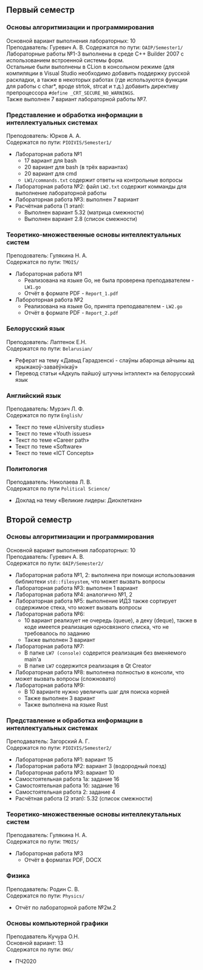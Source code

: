 ## Первый семестр

### Основы алгоритмизации и программирования

Основной вариант выполнения лабораторных: 10<br>
Преподаватель: Гуревич А. В.
Содержатся по пути: ```OAIP/Semester1/```<br>
Лабораторные работы №1-3 выполнены в среде C++ Builder 2007 с использованием встроенной системы форм.<br>
Остальные были выполнены в CLion в консольном режиме (для компиляции в Visual Studio необходимо добавить поддержку русской раскладки, а также в некоторых работах (где используются функции для работы с char*, вроде strtok, strcat и т.д.) добавить директиву препроцессора ```#define _CRT_SECURE_NO_WARNINGS```.<br>
Также выполнен 7 вариант лабораторной работы №7.

### Представление и обработка информации в интеллектуальных системах

Преподователь: Юрков А. А.<br>
Содержатся по пути: ```PIOIVIS/Semester1/```<br>
- Лабораторная работа №1
  - 17 вариант для bash
  - 20 вариант для bash (в трёх вариантах)
  - 20 вариант для cmd
  - ```LW1/commands.txt``` содержит ответы на контрольные вопросы
- Лабораторная работа №2: файл ```LW2.txt``` содержит комманды для выполнение лабораторной работы
- Лабораторная работа №3: выполнен 7 вариант
- Расчётная работа (1 этап):
  - Выполнен вариант 5.32 (матрица смежности)
  - Выполнен вариант 2.8 (список смежности)

### Теоретико-множественные основы интеллектуальных систем

Преподователь: Гулякина Н. А.<br>
Содержатся по пути: ```TMOIS/```<br>
- Лабораторная работа №1
  - Реализована на языке Go, не была проверена преподавателем - ```LW1.go```
  - Отчёт в формате PDF - ```Report_1.pdf```
- Лабороторная работа №2
  - Реализована на языке Go, принята преподавателем - ```LW2.go```
  - Отчёт в формате PDF - ```Report_2.pdf```

### Белорусский язык

Преподователь: Лаптенок Е.Н.<br>
Содержатся по пути: ```Belarusian/```
 - Реферат на тему «Давыд Гарадзенскi - слаўны абаронца айчыны ад крыжакоў-заваёўнiкаў»
 - Перевод статьи «Адкуль пайшоў штучны iнтэллект» на белорусский язык

### Английский язык

Преподаватель: Мурзич Л. Ф.<br>
Содержатся по пути ```English/```
 - Текст по теме «University studies»
 - Текст по теме «Youth issues»
 - Текст по теме «Career path»
 - Текст по теме «Software»
 - Текст по теме «ICT Concepts»

### Политология

Преподаватель: Николаева Л. В.<br>
Содержатся по пути ```Political Science/```
 - Доклад на тему «Великие лидеры: Диоклетиан»

## Второй семестр

### Основы алгоритмизации и программирования

Основной вариант выполнения лабораторных: 10<br>
Преподаватель: Гуревич А. В.<br>
Содержатся по пути: ```OAIP/Semester2/```<br>

 - Лабораторная работа №1, 2: выполнена при помощи использования библиотеки ```std::filesystem```, что может вызвать вопросы
 - Лабораторная работа №3: выполнен 1 вариант
 - Лабораторная работа №4: аналогично №1, 2
 - Лабораторная работа №5: выполнение ИДЗ также сортирует содержимое стека, что может вызвать вопросы
 - Лабораторная работа №6:
   - 10 вариант реализует не очередь (queue), а деку (deque), также в коде имеется реализация односвязного списка, что не требовалось по заданию
   - Также выполнен 3 вариант
 - Лабораторная работа №7:
   - В папке ```LW7 (console)``` содерится реализация без вменяемого main'а
   - В папке ```LW7``` содержится реализация в Qt Creator
 - Лабораторная работа №8: выполнена полностью в консоли, что может вызвать вопросы (сложновато)
 - Лабораторная работа №9:
   - В 10 варианте нужно увеличить шаг для поиска корней
   - Также выполнен 3 вариант
   - Также выполнена на языке Rust

### Представление и обработка информации в интеллектуальных системах

Преподаватель: Загорский А. Г.<br>
Содержатся по пути: ```PIOIVIS/Semester2/```<br>

 - Лабораторная работа №1: вариант 15
 - Лабораторная работа №2: вариант 3 (водородный поезд)
 - Лабораторная работа №3: вариант 10
 - Самостоятельная работа 1а: задание 16
 - Самостоятельная работа 1б: задание 16
 - Самостоятельная работа 2: задание 4
 - Расчётная работа (2 этап): 5.32 (список смежности)

### Теоретико-множественные основы интеллекутальных систем

Преподаватель: Гулякина Н. А.<br>
Содержатся по пути: ```TMOIS/```<br>
 - Лабораторная работа №3
   - Отчёт в форматах PDF, DOCX

### Физика

Преподаватель: Родин С. В.<br>
Содержатся по пути: ```Physics/```<br>
 - Отчёт по лабораторной работе №2м.2

### Основы компьютерной графики

Преподаватель Кучура О.Н.<br>
Основной вариант: 13<br>
Содержатся по пути: ```OKG/```
 - ПЧ2020
